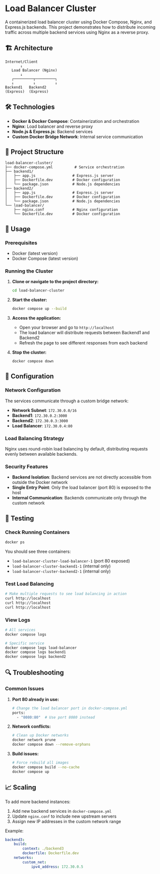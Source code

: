 # Load Balancer Cluster

A containerized load balancer cluster using Docker Compose, Nginx, and Express.js backends. This project demonstrates how to distribute incoming traffic across multiple backend services using Nginx as a reverse proxy.

## 🏗️ Architecture

```
Internet/Client
       ↓
   Load Balancer (Nginx)
       ↓
   ┌─────────┬─────────┐
   ↓         ↓         ↓
Backend1   Backend2
(Express)  (Express)
```

## 🛠️ Technologies

-   **Docker & Docker Compose**: Containerization and orchestration
-   **Nginx**: Load balancer and reverse proxy
-   **Node.js & Express.js**: Backend services
-   **Custom Docker Bridge Network**: Internal service communication

## 📁 Project Structure

```
load-balancer-cluster/
├── docker-compose.yml          # Service orchestration
├── backend1/
│   ├── app.js                 # Express.js server
│   ├── Dockerfile.dev         # Docker configuration
│   └── package.json           # Node.js dependencies
├── backend2/
│   ├── app.js                 # Express.js server
│   ├── Dockerfile.dev         # Docker configuration
│   └── package.json           # Node.js dependencies
└── load-balancer/
    ├── nginx.conf             # Nginx configuration
    └── Dockerfile.dev         # Docker configuration
```

## 🚀 Usage

### Prerequisites

-   Docker (latest version)
-   Docker Compose (latest version)

### Running the Cluster

1. **Clone or navigate to the project directory:**

    ```bash
    cd load-balancer-cluster
    ```

2. **Start the cluster:**

    ```bash
    docker compose up --build
    ```

3. **Access the application:**

    - Open your browser and go to `http://localhost`
    - The load balancer will distribute requests between Backend1 and Backend2
    - Refresh the page to see different responses from each backend

4. **Stop the cluster:**
    ```bash
    docker compose down
    ```

## 🔧 Configuration

### Network Configuration

The services communicate through a custom bridge network:

-   **Network Subnet**: `172.30.0.0/16`
-   **Backend1**: `172.30.0.2:3000`
-   **Backend2**: `172.30.0.3:3000`
-   **Load Balancer**: `172.30.0.4:80`

### Load Balancing Strategy

Nginx uses round-robin load balancing by default, distributing requests evenly between available backends.

### Security Features

-   **Backend Isolation**: Backend services are not directly accessible from outside the Docker network
-   **Single Entry Point**: Only the load balancer (port 80) is exposed to the host
-   **Internal Communication**: Backends communicate only through the custom network

## 🧪 Testing

### Check Running Containers

```bash
docker ps
```

You should see three containers:

-   `load-balancer-cluster-load-balancer-1` (port 80 exposed)
-   `load-balancer-cluster-backend1-1` (internal only)
-   `load-balancer-cluster-backend2-1` (internal only)

### Test Load Balancing

```bash
# Make multiple requests to see load balancing in action
curl http://localhost
curl http://localhost
curl http://localhost
```

### View Logs

```bash
# All services
docker compose logs

# Specific service
docker compose logs load-balancer
docker compose logs backend1
docker compose logs backend2
```

## 🔍 Troubleshooting

### Common Issues

1. **Port 80 already in use:**

    ```bash
    # Change the load balancer port in docker-compose.yml
    ports:
      - "8080:80"  # Use port 8080 instead
    ```

2. **Network conflicts:**

    ```bash
    # Clean up Docker networks
    docker network prune
    docker compose down --remove-orphans
    ```

3. **Build issues:**
    ```bash
    # Force rebuild all images
    docker compose build --no-cache
    docker compose up
    ```

## 📈 Scaling

To add more backend instances:

1. Add new backend services in `docker-compose.yml`
2. Update `nginx.conf` to include new upstream servers
3. Assign new IP addresses in the custom network range

Example:

```yaml
backend3:
    build:
        context: ./backend3
        dockerfile: Dockerfile.dev
    networks:
        custom_net:
            ipv4_address: 172.30.0.5
```
